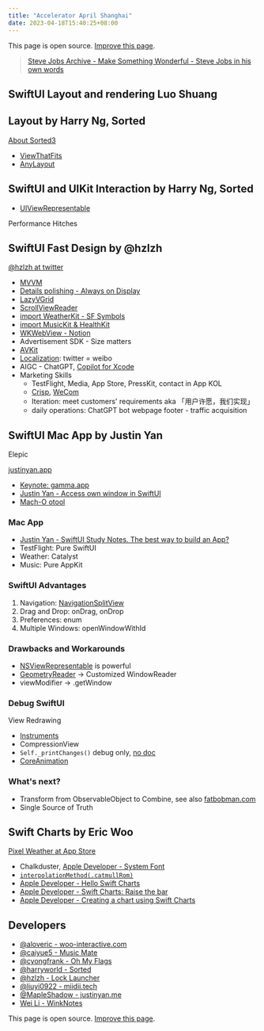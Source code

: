 ```yaml
---
title: "Accelerator April Shanghai"
date: 2023-04-18T15:40:25+08:00
---
```


This page is open source. [Improve this page][opensource].

> [Steve Jobs Archive - Make Something Wonderful - Steve Jobs in his own words](https://stevejobsarchive.com/)

## SwiftUI Layout and rendering Luo Shuang

## Layout by Harry Ng, Sorted

[About Sorted3](https://www.sortedapp.com/about-us)

* [ViewThatFits](https://developer.apple.com/documentation/swiftui/viewthatfits)
* [AnyLayout](https://developer.apple.com/documentation/swiftui/anylayout)

## SwiftUI and UIKit Interaction by Harry Ng, Sorted

* [UIViewRepresentable](https://developer.apple.com/documentation/swiftui/uiviewrepresentable)

Performance Hitches

## SwiftUI Fast Design by @hzlzh

[@hzlzh at twitter](https://twitter.com/hzlzh)

* [MVVM](https://www.hackingwithswift.com/books/ios-swiftui/introducing-mvvm-into-your-swiftui-project)
* [Details polishing - Always on Display](https://developer.apple.com/documentation/activitykit)
* [LazyVGrid](https://developer.apple.com/documentation/swiftui/lazyvgrid)
* [ScrollViewReader](https://developer.apple.com/documentation/swiftui/scrollviewreader)
* [import WeatherKit - SF Symbols](https://developer.apple.com/documentation/weatherkit)
* [import MusicKit & HealthKit](https://developer.apple.com/documentation/musickit)
* [WKWebView - Notion](https://developer.apple.com/documentation/webkit/wkwebview)
* Advertisement SDK - Size matters
* [AVKit](https://developer.apple.com/documentation/avkit)
* [Localization](https://developer.apple.com/documentation/xcode/localization): twitter = weibo
* AIGC - ChatGPT, [Copilot for Xcode](https://github.com/intitni/CopilotForXcode)
* Marketing Skills
  * TestFlight, Media, App Store, PressKit, contact in App KOL
  * [Crisp](https://crisp.chat/), [WeCom](https://www.tencent.com/en-us/responsibility/combat-covid-19-wecom.html)
  * Iteration: meet customers' requirements aka 「用户许愿，我们实现」
  * daily operations: ChatGPT bot webpage footer - traffic acquisition

## SwiftUI Mac App by Justin Yan

Elepic

[justinyan.app](https://justinyan.app/)

* [Keynote: gamma.app](https://gamma.app)
* [Justin Yan - Access own window in SwiftUI](https://justinyan.me/post/5656)
* [Mach-O otool](https://www.jianshu.com/p/fc67f95eee41)

### Mac App

* [Justin Yan - SwiftUI Study Notes. The best way to build an App?](https://twitter.com/MapleShadow/status/1641690615015694336?s=20)
* TestFlight: Pure SwiftUI
* Weather: Catalyst
* Music: Pure AppKit

### SwiftUI Advantages

1. Navigation: [NavigationSplitView](https://developer.apple.com/documentation/swiftui/navigationsplitview)
2. Drag and Drop: onDrag, onDrop
3. Preferences: enum
4. Multiple Windows: openWindowWithId

### Drawbacks and Workarounds

* [NSViewRepresentable](https://developer.apple.com/documentation/swiftui/nsviewrepresentable) is powerful
* [GeometryReader](https://developer.apple.com/documentation/swiftui/geometryreader) -> Customized WindowReader
* viewModifier -> .getWindow

### Debug SwiftUI

View Redrawing

* [Instruments](https://developer.apple.com/videos/play/wwdc2019/411/)
* CompressionView
* `Self._printChanges()` debug only, [no doc](https://stackoverflow.com/questions/69859370/where-is-self-printchanges-defined-and-or-documented-for-swiftui)
* [CoreAnimation](https://twitter.com/jsh8080/status/1206617106160246784)

### What's next?

* Transform from ObservableObject to Combine, see also [fatbobman.com](https://www.fatbobman.com/)
* Single Source of Truth

## Swift Charts by Eric Woo

[Pixel Weather at App Store](https://apps.apple.com/us/app/pixel-weather-forecast/id1278650505?itsct=apps_box_link&itscg=30200)

* Chalkduster, [Apple Developer - System Font](https://developer.apple.com/fonts/system-fonts/)
* [`interpolationMethod(.catmullRom)`](https://developer.apple.com/documentation/charts/interpolationmethod/catmullrom?language=_8)
* [Apple Developer - Hello Swift Charts](https://developer.apple.com/videos/play/wwdc2022/10136/)
* [Apple Developer - Swift Charts: Raise the bar](https://developer.apple.com/videos/play/wwdc2022/10137/)
* [Apple Developer - Creating a chart using Swift Charts](https://developer.apple.com/documentation/charts/creating-a-chart-using-swift-charts)

## Developers

* [@aloveric - woo-interactive.com](https://woo-interactive.com/)
* [@caiyue5 - Music Mate](https://musicmate.fun/)
* [@cyongfrank - Oh My Flags](https://yongfrank.github.io/OhMyFlag-WWDC22/)
* [@harryworld - Sorted](https://www.sortedapp.com/)
* [@hzlzh - Lock Launcher](https://locklauncher.com/)
* [@liuyi0922 - miidii.tech](https://www.miidii.tech/)
* [@MapleShadow - justinyan.me](https://justinyan.me/)
* [Wei Li - WinkNotes](https://www.appnice.cn/)

This page is open source. [Improve this page][opensource].

[opensource]: https://github.com/yongfrank/yongfrank.github.io/edit/main/content/posts/accelerator-shanghai.md

<!-- ```txt
活动安排 ｜2023 年 4 月 18 日：
13:30 - 14:00 签到
14:00 - 14:05 欢迎致辞 Jason Wang
14:05 - 14:40 SwiftUI 布局与渲染 罗爽
14:50 - 16:30 SwiftUI 实践
                    - 开始使用 Layout 协议；Harry Ng, Sorted
                    - SwiftUI 快速响应产品设计； ZiLi, 
                    - SwiftUI 高效开发 Mac App；Justin
                    - Swift Charts 实践分享。 Eric Woo
16:30 - 17:00 茶歇 / 自由讨论
``` -->
